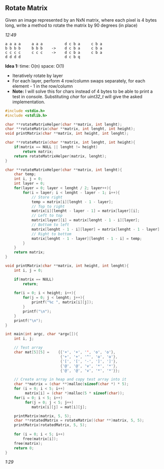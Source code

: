 ## Rotate Matrix

Given an image represented by an NxN matrix, where each pixel is 4 bytes long, write a method to rotate the matrix by 90 degrees (in place)

*12:49*
````
a a a a     a a a          d c b a     c b a  
b b b b     b b b    ->    d c b a     c b a  
c c c c     c c c    ->    d c b a     c b a  
d d d d                    d c b q  
````
**Idea 1:** time: O(n) space: O(1)
- Iteratively rotate by layer
- For each layer, perform 4 row/column swaps separately, for each element - 1 in the row/column
- **Note:** I will solve this for chars instead of 4 bytes to be able to print a test in console. Substituting *char* for *uint32_t* will give the asked implementation.


````c
#include <stdio.h>
#include <stdlib.h>

char **rotateMatrixHelper(char **matrix, int lenght);
char **rotateMatrix(char **matrix, int lenght, int height);
void printMatrix(char **matrix, int height, int lenght);

char **rotateMatrix(char **matrix, int lenght, int height){
	if(matrix == NULL || lenght != height)
 		return matrix; 	
 	return rotateMatrixHelper(matrix, lenght);
}

char **rotateMatrixHelper(char **matrix, int lenght){
 	char temp;
 	int i, j = 0;
 	int layer = 0;
  	for(layer = 0; layer < lenght / 2; layer++){
 		for(i = layer; i < lenght - layer - 1; i++){
 			// Store right
 			temp = matrix[i][lenght - 1 - layer];   		
 			// Top to right
 			matrix[i][lenght - layer - 1] = matrix[layer][i];
 			// Left to top
 			matrix[layer][i] = matrix[lenght - 1 - i][layer];
 			// Bottom to left
 			matrix[lenght - 1 - i][layer] = matrix[lenght - 1 - layer][lenght - 1 - i];
 			// Right to bottom
 			matrix[lenght - 1 - layer][lenght - 1 - i] = temp;
 		}
 	}
 	return matrix;
}

void printMatrix(char **matrix, int height, int lenght){
 	int i, j = 0;

 	if(matrix == NULL)
 		return; 	
 	
 	for(i = 0; i < height; i++){
 		for(j = 0; j < lenght; j++){
 			printf("%c ", matrix[i][j]);
 		}
 		printf("\n");
 	}
 	printf("\n");
}

int main(int argc, char *argv[]){
	int i, j;

	// Test array
 	char mat[5][5] =    {{'+', '+', '', 'o', 'o'},
 						 {'+', '+', '^', 'o', 'o'},
 						 {'[', '[', '-', ']', ']'},
 						 {'@', '@', 'v', '*', '*'},
 						 {'@', '@', 'v', '*', '*'}};

 	// Create array in heap and copy test array into it
 	char **matrix = (char **)malloc(sizeof(char *) * 5);
 	for (i = 0; i < 5; i++)
         matrix[i] = (char *)malloc(5 * sizeof(char));
 	for(i = 0; i < 5; i++)
 		 for(j = 0; j < 5; j++)
 		 	matrix[i][j] = mat[i][j];

 	printMatrix(matrix, 5, 5);
 	char **rotatedMatrix = rotateMatrix((char **)matrix, 5, 5);
 	printMatrix(rotatedMatrix, 5, 5);
 	
 	for (i = 0; i < 5; i++)
 		free(matrix[i]);
 	free(matrix);
 	return 0;
}
````
*1:29*
